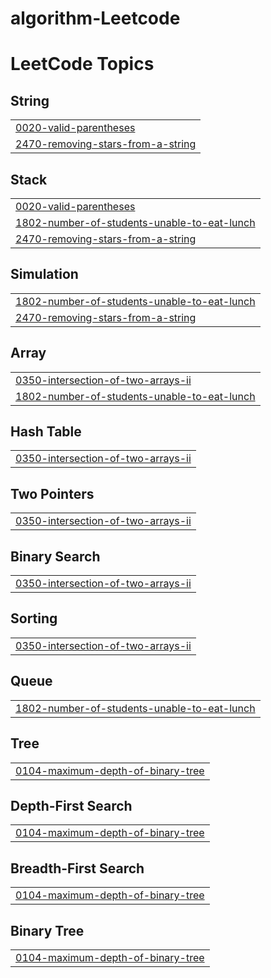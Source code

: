 # algorithm-Leetcode
<!---LeetCode Topics Start-->
# LeetCode Topics
## String
|  |
| ------- |
| [0020-valid-parentheses](https://github.com/loisRK/algorithm-Leetcode/tree/master/0020-valid-parentheses) |
| [2470-removing-stars-from-a-string](https://github.com/loisRK/algorithm-Leetcode/tree/master/2470-removing-stars-from-a-string) |
## Stack
|  |
| ------- |
| [0020-valid-parentheses](https://github.com/loisRK/algorithm-Leetcode/tree/master/0020-valid-parentheses) |
| [1802-number-of-students-unable-to-eat-lunch](https://github.com/loisRK/algorithm-Leetcode/tree/master/1802-number-of-students-unable-to-eat-lunch) |
| [2470-removing-stars-from-a-string](https://github.com/loisRK/algorithm-Leetcode/tree/master/2470-removing-stars-from-a-string) |
## Simulation
|  |
| ------- |
| [1802-number-of-students-unable-to-eat-lunch](https://github.com/loisRK/algorithm-Leetcode/tree/master/1802-number-of-students-unable-to-eat-lunch) |
| [2470-removing-stars-from-a-string](https://github.com/loisRK/algorithm-Leetcode/tree/master/2470-removing-stars-from-a-string) |
## Array
|  |
| ------- |
| [0350-intersection-of-two-arrays-ii](https://github.com/loisRK/algorithm-Leetcode/tree/master/0350-intersection-of-two-arrays-ii) |
| [1802-number-of-students-unable-to-eat-lunch](https://github.com/loisRK/algorithm-Leetcode/tree/master/1802-number-of-students-unable-to-eat-lunch) |
## Hash Table
|  |
| ------- |
| [0350-intersection-of-two-arrays-ii](https://github.com/loisRK/algorithm-Leetcode/tree/master/0350-intersection-of-two-arrays-ii) |
## Two Pointers
|  |
| ------- |
| [0350-intersection-of-two-arrays-ii](https://github.com/loisRK/algorithm-Leetcode/tree/master/0350-intersection-of-two-arrays-ii) |
## Binary Search
|  |
| ------- |
| [0350-intersection-of-two-arrays-ii](https://github.com/loisRK/algorithm-Leetcode/tree/master/0350-intersection-of-two-arrays-ii) |
## Sorting
|  |
| ------- |
| [0350-intersection-of-two-arrays-ii](https://github.com/loisRK/algorithm-Leetcode/tree/master/0350-intersection-of-two-arrays-ii) |
## Queue
|  |
| ------- |
| [1802-number-of-students-unable-to-eat-lunch](https://github.com/loisRK/algorithm-Leetcode/tree/master/1802-number-of-students-unable-to-eat-lunch) |
## Tree
|  |
| ------- |
| [0104-maximum-depth-of-binary-tree](https://github.com/loisRK/algorithm-Leetcode/tree/master/0104-maximum-depth-of-binary-tree) |
## Depth-First Search
|  |
| ------- |
| [0104-maximum-depth-of-binary-tree](https://github.com/loisRK/algorithm-Leetcode/tree/master/0104-maximum-depth-of-binary-tree) |
## Breadth-First Search
|  |
| ------- |
| [0104-maximum-depth-of-binary-tree](https://github.com/loisRK/algorithm-Leetcode/tree/master/0104-maximum-depth-of-binary-tree) |
## Binary Tree
|  |
| ------- |
| [0104-maximum-depth-of-binary-tree](https://github.com/loisRK/algorithm-Leetcode/tree/master/0104-maximum-depth-of-binary-tree) |
<!---LeetCode Topics End-->